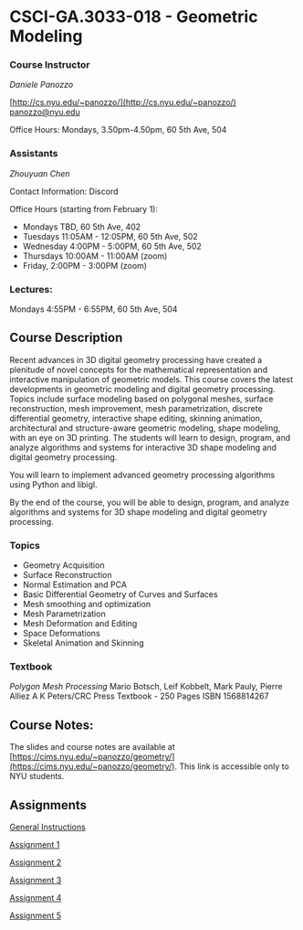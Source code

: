 # CSCI-GA.3033-018 - Geometric Modeling

### Course Instructor
*Daniele Panozzo*

[http://cs.nyu.edu/~panozzo/](http://cs.nyu.edu/~panozzo/)
[panozzo@nyu.edu](mailto:panozzo@nyu.edu)

Office Hours: Mondays, 3.50pm-4.50pm, 60 5th Ave, 504

### Assistants

*Zhouyuan Chen*

Contact Information: Discord

Office Hours (starting from February 1):

* Mondays TBD, 60 5th Ave, 402
* Tuesdays 11:05AM - 12:05PM, 60 5th Ave, 502
* Wednesday 4:00PM - 5:00PM, 60 5th Ave, 502
* Thursdays 10:00AM - 11:00AM (zoom)
* Friday, 2:00PM - 3:00PM (zoom)

### Lectures:
Mondays 4:55PM - 6:55PM, 60 5th Ave, 504

## Course Description

Recent advances in 3D digital geometry processing have created a plenitude of novel concepts for the mathematical representation and interactive manipulation of geometric models. This course covers the latest developments in geometric modeling and digital geometry processing. Topics include surface modeling based on polygonal meshes, surface reconstruction, mesh improvement, mesh parametrization, discrete differential geometry, interactive shape editing, skinning animation, architectural and structure-aware geometric modeling, shape modeling, with an eye on 3D printing. The students will learn to design, program, and analyze algorithms and systems for interactive 3D shape modeling and digital geometry processing.

You will learn to implement advanced geometry processing algorithms using Python and libigl.

By the end of the course, you will be able to design, program, and analyze algorithms and systems for 3D shape modeling and digital geometry processing.

### Topics

* Geometry Acquisition
* Surface Reconstruction
* Normal Estimation and PCA
* Basic Differential Geometry of Curves and Surfaces
* Mesh smoothing and optimization
* Mesh Parametrization
* Mesh Deformation and Editing
* Space Deformations
* Skeletal Animation and Skinning

### Textbook
*Polygon Mesh Processing*
Mario Botsch, Leif Kobbelt, Mark Pauly, Pierre Alliez
A K Peters/CRC Press
Textbook - 250 Pages
ISBN 1568814267

## Course Notes:

The slides and course notes are available at [https://cims.nyu.edu/~panozzo/geometry/](https://cims.nyu.edu/~panozzo/geometry/). This link is accessible only to NYU students.

## Assignments

[General Instructions](https://github.com/danielepanozzo/gp/blob/master/RULES.md)

[Assignment 1](https://github.com/danielepanozzo/gp/tree/master/Assignment_1)

[Assignment 2](https://github.com/danielepanozzo/gp/tree/master/Assignment_2)

[Assignment 3](https://github.com/danielepanozzo/gp/tree/master/Assignment_3)

[Assignment 4](https://github.com/danielepanozzo/gp/tree/master/Assignment_4)

[Assignment 5](https://github.com/danielepanozzo/gp/tree/master/Assignment_5)


